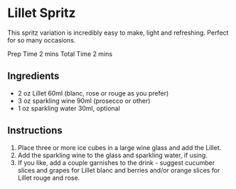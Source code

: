 # Lillet Spritz

This spritz variation is incredibly easy to make, light and refreshing. Perfect for so many occasions.

Prep Time 2 mins
Total Time 2 mins

## Ingredients

- 2 oz Lillet 60ml (blanc, rose or rouge as you prefer)
- 3 oz sparkling wine 90ml (prosecco or other)
- 1 oz sparkling water 30ml, optional

## Instructions

1. Place three or more ice cubes in a large wine glass and add the Lillet.
2. Add the sparkling wine to the glass and sparkling water, if using. 
3. If you like, add a couple garnishes to the drink - suggest cucumber slices and grapes for Lillet blanc and berries and/or orange slices for Lillet rouge and rose.
